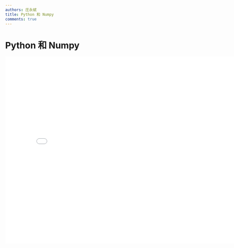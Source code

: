 ```yaml
---
authors: 庄永斌
title: Python 和 Numpy
comments: true
---
```


# Python 和 Numpy

<iframe src="//player.bilibili.com/player.html?aid=669726740&bvid=BV1fa4y1j7f7&cid=238146408&page=1" scrolling="no" border="0" frameborder="no" framespacing="0" allowfullscreen="true" height="600" width="800"> </iframe>
